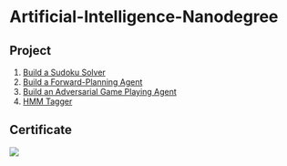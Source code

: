 # Artificial-Intelligence-Nanodegree

## Project
1. [Build a Sudoku Solver](https://github.com/ShoNakamura5/Artificial-Intelligence-Nanodegree/tree/main/Project1:%20Build%20a%20Sudoku%20Solver)
2. [Build a Forward-Planning Agent](https://github.com/ShoNakamura5/Artificial-Intelligence-Nanodegree/tree/main/Project2:%20Build%20a%20Forward-Planning%20Agent)
3. [Build an Adversarial Game Playing Agent](https://github.com/ShoNakamura5/Artificial-Intelligence-Nanodegree/tree/main/Project3:%20Build%20an%20Adversarial%20Game%20Playing%20Agent)
4. [HMM Tagger](https://github.com/ShoNakamura5/Artificial-Intelligence-Nanodegree/tree/main/Project4:%20HMM%20Tagger)

## Certificate
![](https://github.com/ShoNakamura5/Artificial-Intelligence-Nanodegree/blob/main/Artificial%20Intelligence%20Nanodegree%20Certificate.png)
